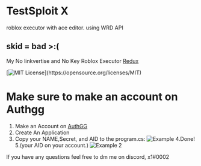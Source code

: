 
# TestSploit X

 roblox executor with ace editor. using WRD API


## skid = bad >:(

My No linkvertise and No Key Roblox Executor [Redux](https://www.reduxwinning.xyz/)

[![MIT License](https://img.shields.io/apm/l/atomic-design-ui.svg?)](https://opensource.org/licenses/MIT)

# Make sure to make an account on Authgg

1. Make an Account on [AuthGG](https://auth.gg/register)
2. Create An Application 
3. Copy your NAME,Secret, and AID to the program.cs: ![Example](https://user-images.githubusercontent.com/75934189/141184613-9d2238a5-30e7-419b-9959-02fd69862485.png)
4.Done!
5.(your AID on your account.) ![Example 2](https://user-images.githubusercontent.com/75934189/141185010-d540da2a-ca2f-4c5e-a0b2-4cf3a1b97185.gif)


If you have any questions feel free to dm me on discord, x1#0002
  
